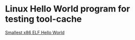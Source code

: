 # Linux Hello World program for testing tool-cache

[Smallest x86 ELF Hello World](http://timelessname.com/elfbin)